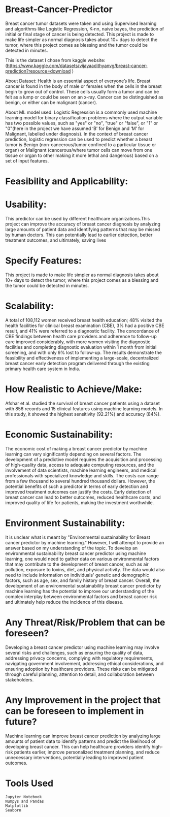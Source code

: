 # Breast-Cancer-Predictor
Breast cancer tumor datasets were taken and using Supervised learning and algorithms like Logistic Regression, K-nn, naive bayes, the prediction of initial or final stage of cancer is being detected. This project is made to make life simpler as normal diagnosis takes about 10+ days to detect the tumor, where this project comes as blessing and the tumor could be detected in minutes.

This is the dataset I chose from kaggle website: (https://www.kaggle.com/datasets/vijayaadithyanvg/breast-cancer-prediction?resource=download )

About Dataset: Health is an essential aspect of everyone’s life. Breast cancer is found in the body of male or females when the cells in the breast begin to grow out of control. These cells usually form a tumor and can be felt as a lump or could be seen on an x-ray. Cancer can be distinguished as benign, or either can be malignant (cancer).

About ML model used: Logistic Regression is a commonly used machine learning model for binary classification problems where the output variable has two possible values, such as "yes" or "no", "true" or "false", or "1" or "0"(here in the project we have assumed ‘B’ for Benign and ‘M’ for Malignant, labelled under diagnosis). In the context of breast cancer prediction, logistic regression can be used to predict whether a breast tumor is Benign (non-cancerous/tumor confined to a particular tissue or organ) or Malignant (cancerous/where tumor cells can move from one tissue or organ to other making it more lethal and dangerous) based on a set of input features.

# Feasibility and Applicability: 
# Usability: 
This predictor can be used by different healthcare organizations.This project can improve the accuracy of breast cancer diagnosis by analyzing large amounts of patient data and identifying patterns that may be missed by human doctors. This can potentially lead to earlier detection, better treatment outcomes, and ultimately, saving lives
 
# Specify Features: 
This project is made to make life simpler as normal diagnosis takes about 10+ days to detect the tumor, where this project comes as a blessing and the tumor could be detected in minutes.
 
# Scalability: 
A total of 108,112 women received breast health education; 48% visited the health facilities for clinical breast examination (CBE), 3% had a positive CBE result, and 41% were referred to a diagnostic facility. The concordance of CBE findings between health care providers and adherence to follow-up care improved considerably, with more women visiting the diagnostic facilities and completing diagnostic evaluation within 1 month from initial screening, and with only 9% lost to follow-up. 
The results demonstrate the feasibility and effectiveness of implementing a large-scale, decentralized breast cancer early detection program delivered through the existing primary health care system in India.
 
# How Realistic to Achieve/Make: 
Afshar et al. studied the survival of breast cancer patients using a dataset with 856 records and 15 clinical features using machine learning models. In this study, it showed the highest sensitivity (92.21%) and accuracy (84%).

# Economic Sustainability: 
The economic cost of making a breast cancer predictor by machine learning can vary significantly depending on several factors. The development of a predictive model requires the acquisition and processing of high-quality data, access to adequate computing resources, and the involvement of data scientists, machine learning engineers, and medical professionals with specialized knowledge and skills. The costs can range from a few thousand to several hundred thousand dollars. However, the potential benefits of such a predictor in terms of early detection and improved treatment outcomes can justify the costs. Early detection of breast cancer can lead to better outcomes, reduced healthcare costs, and improved quality of life for patients, making the investment worthwhile.

# Environment Sustainability: 
It is unclear what is meant by "Environmental sustainability for Breast cancer predictor by machine learning." However, I will attempt to provide an answer based on my understanding of the topic.
To develop an environmental sustainability breast cancer predictor using machine learning, one would need to gather data on various environmental factors that may contribute to the development of breast cancer, such as air pollution, exposure to toxins, diet, and physical activity. The data would also need to include information on individuals' genetic and demographic factors, such as age, sex, and family history of breast cancer.
Overall, the development of an environmental sustainability breast cancer predictor by machine learning has the potential to improve our understanding of the complex interplay between environmental factors and breast cancer risk and ultimately help reduce the incidence of this disease.
 
# Any Threat/Risk/Problem that can be foreseen? 
Developing a breast cancer predictor using machine learning may involve several risks and challenges, such as ensuring the quality of data, addressing privacy concerns, complying with regulatory requirements, navigating government involvement, addressing ethical considerations, and ensuring adoption by healthcare providers. These risks can be mitigated through careful planning, attention to detail, and collaboration between stakeholders.
           
# Any Improvement in the project that can be foreseen to implement in future?
Machine learning can improve breast cancer prediction by analyzing large amounts of patient data to identify patterns and predict the likelihood of developing breast cancer. This can help healthcare providers identify high-risk patients earlier, improve personalized treatment planning, and reduce unnecessary interventions, potentially leading to improved patient outcomes.

# Tools Used
```
Jupyter Notebook
Numpys and Pandas
Matplotlib
Seaborn
```
		
